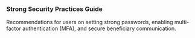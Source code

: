### Strong Security Practices Guide
Recommendations for users on setting strong passwords, enabling multi-factor authentication (MFA), and secure beneficiary communication.
